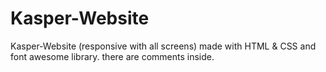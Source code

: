 # Kasper-Website
Kasper-Website (responsive with all screens) made with HTML &amp; CSS and font awesome library. there are comments inside.
